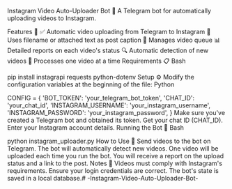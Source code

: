 Instagram Video Auto-Uploader Bot 🤖
A Telegram bot for automatically uploading videos to Instagram.

Features 🌟
✅ Automatic video uploading from Telegram to Instagram
📝 Uses filename or attached text as post caption
🔄 Manages video queue
📊 Detailed reports on each video's status
🔍 Automatic detection of new videos
🎯 Processes one video at a time
Requirements 📋
Bash

pip install instagrapi requests python-dotenv
Setup ⚙️
Modify the configuration variables at the beginning of the file:
Python

CONFIG = {
    'BOT_TOKEN': 'your_telegram_bot_token',
    'CHAT_ID': 'your_chat_id',
    'INSTAGRAM_USERNAME': 'your_instagram_username',
    'INSTAGRAM_PASSWORD': 'your_instagram_password',
}
Make sure you've created a Telegram bot and obtained its token.
Get your chat ID (CHAT_ID).
Enter your Instagram account details.
Running the Bot 🚀
Bash

python instagram_uploader.py
How to Use 📱
Send videos to the bot on Telegram.
The bot will automatically detect new videos.
One video will be uploaded each time you run the bot.
You will receive a report on the upload status and a link to the post.
Notes 📝
Videos must comply with Instagram's requirements.
Ensure your login credentials are correct.
The bot's state is saved in a local database.#   - I n s t a g r a m - V i d e o - A u t o - U p l o a d e r - B o t -  
 